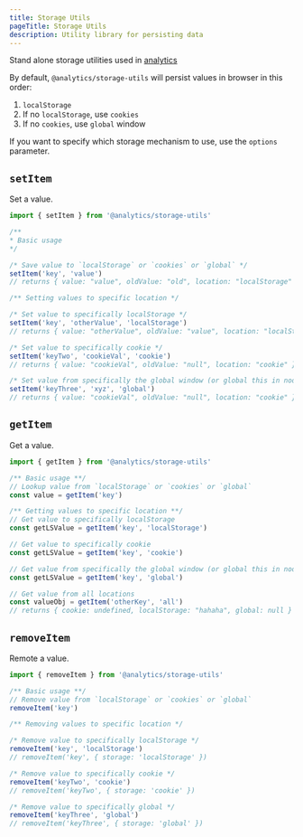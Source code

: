 ```yaml
---
title: Storage Utils
pageTitle: Storage Utils
description: Utility library for persisting data
---
```


Stand alone storage utilities used in [analytics](https://www.npmjs.com/package/analytics)

By default, `@analytics/storage-utils` will persist values in browser in this order:

1. `localStorage`
2. If no `localStorage`, use `cookies`
3. If no `cookies`, use `global` window

If you want to specify which storage mechanism to use, use the `options` parameter.

## `setItem`

Set a value.

```js
import { setItem } from '@analytics/storage-utils'

/** 
* Basic usage 
*/

/* Save value to `localStorage` or `cookies` or `global` */
setItem('key', 'value')
// returns { value: "value", oldValue: "old", location: "localStorage" }

/** Setting values to specific location */

/* Set value to specifically localStorage */
setItem('key', 'otherValue', 'localStorage')
// returns { value: "otherValue", oldValue: "value", location: "localStorage" }

/* Set value to specifically cookie */
setItem('keyTwo', 'cookieVal', 'cookie')
// returns { value: "cookieVal", oldValue: "null", location: "cookie" }

/* Set value from specifically the global window (or global this in node.js) */
setItem('keyThree', 'xyz', 'global')
// returns { value: "cookieVal", oldValue: "null", location: "cookie" }
```


## `getItem`

Get a value.

```js
import { getItem } from '@analytics/storage-utils'

/** Basic usage **/
// Lookup value from `localStorage` or `cookies` or `global`
const value = getItem('key')

/** Getting values to specific location **/
// Get value to specifically localStorage
const getLSValue = getItem('key', 'localStorage')

// Get value to specifically cookie
const getLSValue = getItem('key', 'cookie')

// Get value from specifically the global window (or global this in node.js)
const getLSValue = getItem('key', 'global')

// Get value from all locations
const valueObj = getItem('otherKey', 'all')
// returns { cookie: undefined, localStorage: "hahaha", global: null }
```

## `removeItem`

Remote a value.

```js
import { removeItem } from '@analytics/storage-utils'

/** Basic usage **/
// Remove value from `localStorage` or `cookies` or `global`
removeItem('key')

/** Removing values to specific location */

/* Remove value to specifically localStorage */
removeItem('key', 'localStorage')
// removeItem('key', { storage: 'localStorage' })

/* Remove value to specifically cookie */
removeItem('keyTwo', 'cookie')
// removeItem('keyTwo', { storage: 'cookie' })

/* Remove value to specifically global */
removeItem('keyThree', 'global')
// removeItem('keyThree', { storage: 'global' })
```
